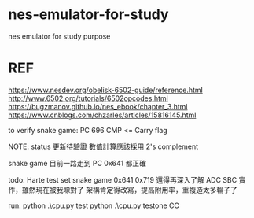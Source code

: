 # nes-emulator-for-study
nes emulator for study purpose
# REF
https://www.nesdev.org/obelisk-6502-guide/reference.html
http://www.6502.org/tutorials/6502opcodes.html
https://bugzmanov.github.io/nes_ebook/chapter_3.html
https://www.cnblogs.com/chzarles/articles/15816145.html

to verify snake game:
PC 696 CMP <= Carry flag


NOTE:
status 更新待驗證
數值計算應該採用 2's complement

snake game 目前一路走到 PC 0x641 都正確

todo:
Harte test set
snake game 0x641 0x719
還得再深入了解 ADC SBC 實作，雖然現在被我矇對了
架構肯定得改寫，提高附用率，重複造太多輪子了

run:
python .\cpu.py test
python .\cpu.py testone CC